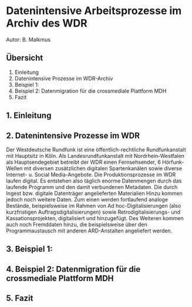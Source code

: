 # Datenintensive Arbeitsprozesse im Archiv des WDR

Autor: B. Malkmus 

## Übersicht

1. Einleitung
2. Datenintensive Prozesse im WDR-Archiv
3. Beispiel 1: 
4. Beispiel 2: Datenmigration für die crossmediale Plattform MDH
5. Fazit

## 1. Einleitung

## 2. Datenintensive Prozesse im WDR

Der Westdeutsche Rundfunk ist eine öffentlich-rechtliche Rundfunkanstalt mit Hauptsitz in Köln. Als Landesrundfunkanstalt mit Nordrhein-Westfalen als Hauptsendegebiet betreibt der WDR einen Fernsehsender, 6 Hörfunk-Wellen mit diversen zusätzlichen digitalen Spartenkanälen sowie diverse Internet- u. Social Media-Angebote. 
Die Produktionsprozesse im WDR laufen digital. Es entstehen also täglich enorme Datenmengen durch das laufende Programm und den damit verbundenen Metadaten. Die durch Ingest bzw. digitale Datenträger angelieferten Materialien 
Hinzu kommen jedoch noch weitere Daten. Zum einen werden fortlaufend analoge Bestände, beispielsweise im Rahmen von Ad hoc-Digitalisierungen (also kurzfristigen Auftragsdigitalisierungen) sowie Retrodigitalisierungs- und Kassationsprojekten, digitalisiert und hinzugefügt. Des Weiteren kommen auch noch Fremddaten hinzu, die beispielsweise über den Programmaustausch mit anderen ARD-Anstalten angeliefert werden.


## 3. Beispiel 1: 

## 4. Beispiel 2: Datenmigration für die crossmediale Plattform MDH

## 5. Fazit
